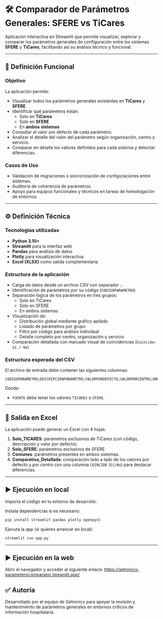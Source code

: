 
# 🛠️ Comparador de Parámetros Generales: SFERE vs TiCares

Aplicación interactiva en Streamlit que permite visualizar, explorar y comparar los parámetros generales de configuración entre los sistemas **SFERE** y **TiCares**, facilitando así su análisis técnico y funcional.

---

## 📌 Definición Funcional

### Objetivo
La aplicación permite:
- Visualizar todos los parámetros generales existentes en **TiCares** y **SFERE**.
- Identificar qué parámetros están:
  - Solo en **TiCares**
  - Solo en **SFERE**
  - En **ambos sistemas**
- Consultar el valor por defecto de cada parámetro.
- Analizar el detalle del valor del parámetro según organización, centro y servicio.
- Comparar en detalle los valores definidos para cada sistema y detectar diferencias.

### Casos de Uso
- Validación de migraciones o sincronización de configuraciones entre sistemas.
- Auditoría de coherencia de parámetros.
- Apoyo para equipos funcionales y técnicos en tareas de homologación de entornos.

---

## ⚙️ Definición Técnica

### Tecnologías utilizadas
- **Python 3.10+**
- **Streamlit** para la interfaz web
- **Pandas** para análisis de datos
- **Plotly** para visualización interactiva
- **Excel (XLSX)** como salida complementaria

### Estructura de la aplicación
- Carga de datos desde un archivo CSV con separador `;`
- Identificación de parámetros por su código (`CODIGOPARAMETRO`)
- Separación lógica de los parámetros en tres grupos:
  - Solo en TiCares
  - Solo en SFERE
  - En ambos sistemas
- Visualización de:
  - Distribución global mediante gráfico apilado
  - Listado de parámetros por grupo
  - Filtro por código para análisis individual
  - Detalle completo por centro, organización y servicio
- Comparación detallada con marcado visual de coincidencias (`Coincide: Sí / No`)

### Estructura esperada del CSV
El archivo de entrada debe contener las siguientes columnas:

```csv
CODIGOPARAMETRO;DESCRIPCIONPARAMETRO;VALORPORDEFECTO;VALORPORCENTRO;ORGANIZACION;CENTRO;SERVICIO;FUENTE
```

Donde:
- `FUENTE` debe tener los valores `TICARES` o `SFERE`.

---

## 📂 Salida en Excel

La aplicación puede generar un Excel con 4 hojas:
1. **Solo_TICARES**: parámetros exclusivos de TiCares (con código, descripción y valor por defecto).
2. **Solo_SFERE**: parámetros exclusivos de SFERE.
3. **Comunes**: parámetros presentes en ambos sistemas.
4. **Comparativa_Detallada**: comparación lado a lado de los valores por defecto y por centro con una columna `COINCIDE` (`Sí/No`) para destacar diferencias.

---

## ▶️ Ejecución en local
Importa el código en tu entorno de desarrollo.

Instala dependencias si es necesario:

```bash
pip install streamlit pandas plotly openpyxl
```

Ejecuta la app (si quieres arrancar en local):

```bash
streamlit run app.py
```

---

## ▶️ Ejecución en la web
Abrir el navegador y acceder al siguiente enlace: https://getronics-parameterscomparator.streamlit.app/


## ✅ Autoría

Desarrollado por el equipo de Getronics para apoyar la revisión y mantenimiento de parámetros generales en entornos críticos de información hospitalaria.
